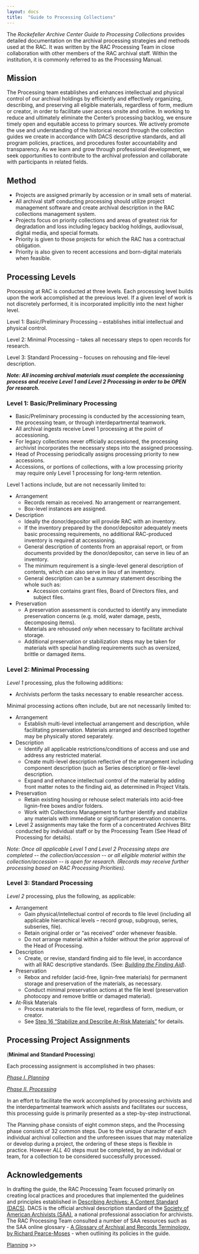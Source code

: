 ```yaml
---
layout: docs
title:  "Guide to Processing Collections"
---
```

The *Rockefeller Archive Center Guide to Processing Collections* provides detailed documentation on the archival processing strategies and methods used at the RAC. It was written by the RAC Processing Team in close collaboration with other members of the RAC archival staff. Within the institution, it is commonly referred to as the Processing Manual.

## Mission

The Processing team establishes and enhances intellectual and physical
control of our archival holdings by efficiently and effectively
organizing, describing, and preserving all eligible materials,
regardless of form, medium or creator, in order to facilitate user
access onsite and online. In working to reduce and ultimately eliminate
the Center’s processing backlog, we ensure timely open and equitable
access to primary sources. We actively promote the use and understanding
of the historical record through the collection guides we create in
accordance with DACS descriptive standards, and all program policies,
practices, and procedures foster accountability and transparency. As we
learn and grow through professional development, we seek opportunities
to contribute to the archival profession and collaborate with
participants in related fields.

## Method

- Projects are assigned primarily by accession or in small sets of
    material.
- All archival staff conducting processing should utilize project
    management software and create archival description in the RAC
    collections management system.
- Projects focus on priority collections and areas of greatest risk
    for degradation and loss including legacy backlog holdings,
    audiovisual, digital media, and special formats.
- Priority is given to those projects for which the RAC has a
    contractual obligation.
- Priority is also given to recent accessions and born-digital
    materials when feasible.

## Processing Levels

Processing at RAC is conducted at three levels. Each processing level
builds upon the work accomplished at the previous level. If a given
level of work is not discretely performed, it is incorporated implicitly
into the next higher level.

Level 1: Basic/Preliminary Processing – establishes initial intellectual
  and physical control.

 Level 2: Minimal Processing – takes all necessary steps to open records
  for research.

 Level 3: Standard Processing – focuses on rehousing and file-level
  description.

  _**Note: All incoming archival materials must complete the accessioning
  process and receive Level 1 and Level 2 Processing in order to be OPEN
  for research.**_  

### Level 1: Basic/Preliminary Processing

  - Basic/Preliminary processing is conducted by the accessioning team,
      the processing team, or through interdepartmental teamwork.
  - All archival ingests receive Level 1 processing at the point of
      accessioning.
  - For legacy collections never officially accessioned, the processing
      archivist incorporates the necessary steps into the assigned
      processing.
  - Head of Processing periodically assigns processing priority to new
      accessions.
  - Accessions, or portions of collections, with a low processing
      priority may require only Level 1 processing for long-term
      retention.

Level 1 actions include, but are not necessarily limited to:

  - Arrangement
      - Records remain as received. No arrangement or rearrangement.
      - Box-level instances are assigned.
  - Description
      - Ideally the donor/depositor will provide RAC with an inventory.
      - If the inventory prepared by the donor/depositor adequately
          meets basic processing requirements, no additional RAC-produced
          inventory is required at accessioning.
      - General description of contents from an appraisal report, or
          from documents provided by the donor/depositor, can serve in
          lieu of an inventory.
      - The minimum requirement is a single-level general description of
          contents, which can also serve in lieu of an inventory.
      - General description can be a summary statement describing the
          whole such as:
          - Accession contains grant files, Board of Directors files,
              and subject files.
  - Preservation
      - A preservation assessment is conducted to identify any immediate
          preservation concerns (e.g. mold, water damage, pests,
          decomposing items).
      - Materials are rehoused *only* when necessary to facilitate
          archival storage.
      - Additional preservation or stabilization steps may be taken for
          materials with special handling requirements such as oversized, brittle or damaged items.

### Level 2: Minimal Processing
  *Level 1* processing, plus the following additions:
  - Archivists perform the tasks necessary to enable researcher access.

  Minimal processing actions often include, but are not necessarily
  limited to:

  - Arrangement
      - Establish multi-level intellectual arrangement and description,
          while facilitating preservation. Materials arranged and
          described together may be physically stored separately.
  - Description
      - Identify all applicable restrictions/conditions of access and
          use and address any restricted material.
      - Create multi-level description reflective of the arrangement
          including component description (such as Series description) or
          file-level description.
      - Expand and enhance intellectual control of the material by
          adding front matter notes to the finding aid, as determined in
          Project Vitals.
  - Preservation
      - Retain existing housing or rehouse select materials into
          acid-free lignin-free boxes and/or folders.
      - Work with Collections Management to further identify and
          stabilize any materials with immediate or significant
          preservation concerns.
  - Level 2 assignments may take the form of a concentrated Archives
      Blitz conducted by individual staff or by the Processing Team (See
      Head of Processing for details).
      
*Note: Once all applicable Level 1 and Level 2 Processing steps are
completed -- the collection/accession -- or all eligible material
within the collection/accession -- is open for research. (Records
may receive further processing based on RAC Processing Priorities).*

### Level 3: Standard Processing

 *Level 2* processing, plus the following, as applicable:
  - Arrangement
      - Gain physical/intellectual control of records to file level
          (including all applicable hierarchical levels – record group,
          subgroup, series, subseries, file).
      - Retain original order or “as received” order whenever feasible.
      - Do not arrange material within a folder without the prior
          approval of the Head of Processing.
  - Description
      - Create, or revise, standard finding aid to file level, in
          accordance with all RAC descriptive standards. (See: [*Building
          the Finding Aid*](processing#building-the-finding-aid)).
  - Preservation
      - Rebox and refolder (acid-free, lignin-free materials) for permanent
      storage and preservation of the materials, as necessary.
      - Conduct minimal preservation actions at the file level (preservation
      photocopy and remove brittle or damaged material).
  - At-Risk Materials
      - Process materials to the file level, regardless of form, medium, or
          creator.
      - See [Step 16 “Stabilize and Describe At-Risk Materials”](processing#stabilize-and-describe-at-risk-materials) for details.

## Processing Project Assignments
(**Minimal and Standard Processing**)

  Each processing assignment is accomplished in two phases:

  [*Phase I. Planning*](planning)

  [*Phase II. Processing*](processing)

  In an effort to facilitate the work accomplished by processing
  archivists and the interdepartmental teamwork which assists and
  facilitates our success, this processing guide is primarily presented as
  a step-by-step instructional.

  The Planning phase consists of eight common steps, and the Processing
  phase consists of 32 common steps. Due to the unique character of each
  individual archival collection and the unforeseen issues that may
  materialize or develop during a project, the ordering of these steps is
  flexible in practice. However *ALL* 40 steps must be completed, by an
  individual or team, for a collection to be considered successfully
  processed.

## Acknowledgements

In drafting the guide, the RAC Processing Team focused primarily on creating local practices and procedures that implemented the guidelines and principles established in [Describing Archives: A Content Standard (DACS)](https://www2.archivists.org/standards/DACS). DACS is the official archival description standard of the [Society of American Archivists (SAA)](https://www2.archivists.org/), a national professional association for archivists. The RAC Processing Team consulted a number of SAA resources such as the SAA online glossary - [A Glossary of Archival and Records Terminology, by Richard Pearce-Moses](https://www2.archivists.org/glossary) - when outlining its policies in the guide.

[Planning](planning) >>
